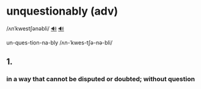 # unquestionably (adv)

/ʌnˈkwestʃənəbli/ [🔊](https://www.oxfordlearnersdictionaries.com/media/english/uk_pron/u/unq/unque/unquestionably__gb_1.mp3) [🔊](https://www.oxfordlearnersdictionaries.com/media/english/us_pron/u/unq/unque/unquestionably__us_1.mp3)

un-ques-tion-na-bly /ʌn-ˈkwes-tʃə-nə-bli/

## 1.

### in a way that cannot be disputed or doubted; without question